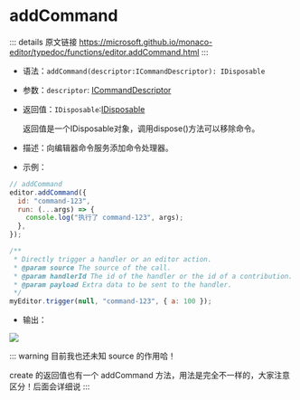 # addCommand
        
::: details 原文链接
https://microsoft.github.io/monaco-editor/typedoc/functions/editor.addCommand.html
:::

- 语法：`addCommand(descriptor:ICommandDescriptor): IDisposable`

- 参数：`descriptor`: [ICommandDescriptor](/api/editor/ICommandDescriptor.md)

- 返回值：`IDisposable`:[IDisposable](/api/IDisposable.md)

    返回值是一个IDisposable对象，调用dispose()方法可以移除命令。

- 描述：向编辑器命令服务添加命令处理器。

- 示例：

```js
// addCommand
editor.addCommand({
  id: "command-123",
  run: (...args) => {
    console.log("执行了 command-123", args);
  },
});

/**
 * Directly trigger a handler or an editor action.
 * @param source The source of the call.
 * @param handlerId The id of the handler or the id of a contribution.
 * @param payload Extra data to be sent to the handler.
 */
myEditor.trigger(null, "command-123", { a: 100 });
```

- 输出：

<p align="left">
    <img src='../assets/editor-addcommand.png' />
</p>

::: warning
目前我也还未知 source 的作用哈！

create 的返回值也有一个 addCommand 方法，用法是完全不一样的，大家注意区分！后面会详细说
:::
